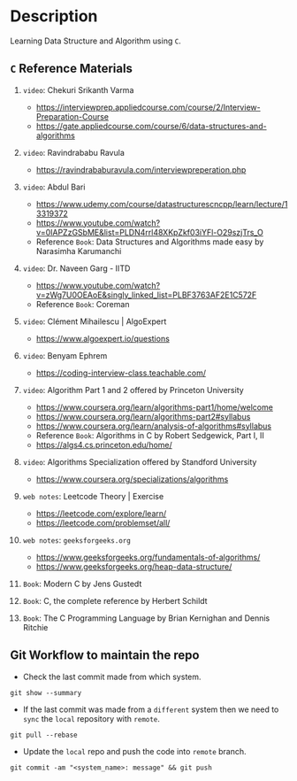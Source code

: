 # Description

Learning Data Structure and Algorithm using `C`.

## `C` Reference Materials

1. `video`: Chekuri Srikanth Varma
    - https://interviewprep.appliedcourse.com/course/2/Interview-Preparation-Course
    - https://gate.appliedcourse.com/course/6/data-structures-and-algorithms

2. `video`: Ravindrababu Ravula
    - https://ravindrababuravula.com/interviewpreperation.php
3. `video`: Abdul Bari
    - https://www.udemy.com/course/datastructurescncpp/learn/lecture/13319372
    - https://www.youtube.com/watch?v=0IAPZzGSbME&list=PLDN4rrl48XKpZkf03iYFl-O29szjTrs_O
    - Reference `Book`: Data Structures and Algorithms made easy by Narasimha Karumanchi
4. `video`: Dr. Naveen Garg - IITD
    - https://www.youtube.com/watch?v=zWg7U0OEAoE&singly_linked_list=PLBF3763AF2E1C572F
    - Reference `Book`: Coreman
5. `video`: Clément Mihailescu | AlgoExpert
    - https://www.algoexpert.io/questions
6. `video`: Benyam Ephrem
    - https://coding-interview-class.teachable.com/
7. `video`: Algorithm Part 1 and 2 offered by Princeton University
    - https://www.coursera.org/learn/algorithms-part1/home/welcome
    - https://www.coursera.org/learn/algorithms-part2#syllabus
    - https://www.coursera.org/learn/analysis-of-algorithms#syllabus
    - Reference `Book`: Algorithms in C by Robert Sedgewick, Part I, II
    - https://algs4.cs.princeton.edu/home/
8. `video`: Algorithms Specialization offered by Standford University
    - https://www.coursera.org/specializations/algorithms
9. `web notes`: Leetcode Theory | Exercise
    - https://leetcode.com/explore/learn/
    - https://leetcode.com/problemset/all/
10. `web notes`: `geeksforgeeks.org`
    - https://www.geeksforgeeks.org/fundamentals-of-algorithms/
    - https://www.geeksforgeeks.org/heap-data-structure/
11. `Book`: Modern C by Jens Gustedt
12. `Book`: C, the complete reference by Herbert Schildt
13. `Book`: The C Programming Language by Brian Kernighan and Dennis Ritchie


## Git Workflow to maintain the repo

- Check the last commit made from which system. 
```
git show --summary
```

- If the last commit was made from a `different` system then we need to
`sync` the `local` repository with `remote`.
```
git pull --rebase
```

- Update the `local` repo and push the code into `remote` branch.
```
git commit -am "<system_name>: message" && git push
``` 
